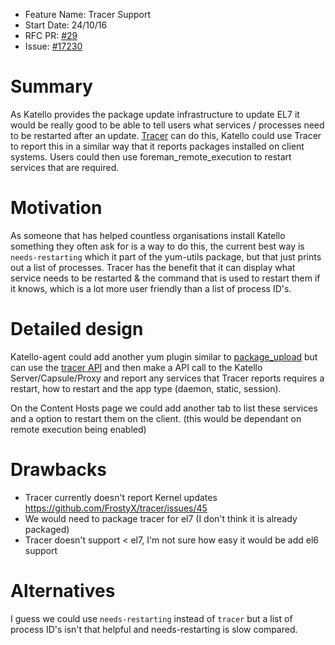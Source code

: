 - Feature Name: Tracer Support
- Start Date: 24/10/16
- RFC PR: [#29](https://github.com/theforeman/rfcs/pull/29)
- Issue: [#17230](http://projects.theforeman.org/issues/17230)

# Summary
[summary]: #summary

As Katello provides the package update infrastructure to update EL7 it would be really good to be able to tell users what services / processes need to be restarted after an update. [Tracer](https://github.com/FrostyX/tracer) can do this, Katello could use Tracer to report this in a similar way that it reports packages installed on client systems. Users could then use foreman_remote_execution to restart services that are required.

# Motivation
[motivation]: #motivation

As someone that has helped countless organisations install Katello something they often ask for is a way to do this, the current best way is `needs-restarting` which it part of the yum-utils package, but that just prints out a list of processes.
Tracer has the benefit that it can display what service needs to be restarted & the command that is used to restart them if it knows, which is a lot more user friendly than a list of process ID's.

# Detailed design
[design]: #detailed-design

Katello-agent could add another yum plugin similar to [package_upload](https://github.com/Katello/katello-agent/blob/master/src/yum-plugins/package_upload.py) but can use the [tracer API](http://docs.tracer-package.com/en/latest/api/) and then make a API call to the Katello Server/Capsule/Proxy and report any services that Tracer reports requires a restart, how to restart and the app type (daemon, static, session).  

On the Content Hosts page we could add another tab to list these services and a option to restart them on the client. (this would be dependant on remote execution being enabled)

# Drawbacks
[drawbacks]: #drawbacks

- Tracer currently doesn't report Kernel updates https://github.com/FrostyX/tracer/issues/45
- We would need to package tracer for el7 (I don't think it is already packaged)
- Tracer doesn't support < el7, I'm not sure how easy it would be add el6 support

# Alternatives
[alternatives]: #alternatives

I guess we could use `needs-restarting` instead of `tracer` but a list of process ID's isn't that helpful and needs-restarting is slow compared.
